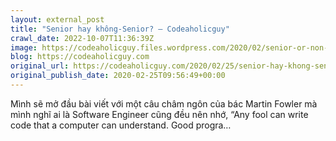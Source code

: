 ```yaml
---
layout: external_post
title: "Senior hay không-Senior? – Codeaholicguy"
crawl_date: 2022-10-07T11:36:39Z
image: https://codeaholicguy.files.wordpress.com/2020/02/senior-or-non-senior.jpg?w=1200
blog: https://codeaholicguy.com
original_url: https://codeaholicguy.com/2020/02/25/senior-hay-khong-senior/
original_publish_date: 2020-02-25T09:56:49+00:00
---
```


Mình sẽ mở đầu bài viết với một câu châm ngôn của bác Martin Fowler mà mình nghĩ ai là Software Engineer cũng đều nên nhớ, “Any fool can write code that a computer can understand. Good progra…